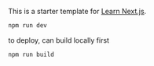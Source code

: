 This is a starter template for [Learn Next.js](https://nextjs.org/learn).

```bash
npm run dev
```

to deploy, can build locally first

```bash
npm run build
```
